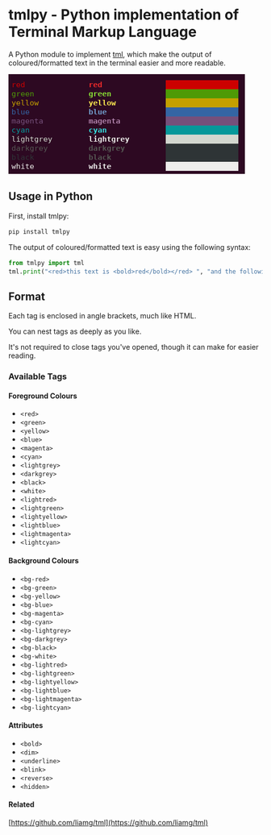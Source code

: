 # tmlpy - Python implementation of Terminal Markup Language

A Python module to implement [tml](https://github.com/liamg/tml), which make the output of coloured/formatted text in the terminal easier and more readable.

![Example screenshot](example.png)


## Usage in Python
First, install tmlpy:
```bash
pip install tmlpy
```

The output of coloured/formatted text is easy using the following syntax:

```python
from tmlpy import tml
tml.print("<red>this text is <bold>red</bold></red> ", "and the following is <green>%s</green>" % "not red", sep='')
```

## Format

Each tag is enclosed in angle brackets, much like HTML.

You can nest tags as deeply as you like.

It's not required to close tags you've opened, though it can make for easier reading.

### Available Tags

#### Foreground Colours

- `<red>`
- `<green>`
- `<yellow>`
- `<blue>`
- `<magenta>`
- `<cyan>`
- `<lightgrey>`
- `<darkgrey>`
- `<black>`
- `<white>`
- `<lightred>`
- `<lightgreen>`
- `<lightyellow>`
- `<lightblue>`
- `<lightmagenta>`
- `<lightcyan>`

#### Background Colours

- `<bg-red>`
- `<bg-green>`
- `<bg-yellow>`
- `<bg-blue>`
- `<bg-magenta>`
- `<bg-cyan>`
- `<bg-lightgrey>`
- `<bg-darkgrey>`
- `<bg-black>`
- `<bg-white>`
- `<bg-lightred>`
- `<bg-lightgreen>`
- `<bg-lightyellow>`
- `<bg-lightblue>`
- `<bg-lightmagenta>`
- `<bg-lightcyan>`

#### Attributes

- `<bold>`
- `<dim>`
- `<underline>`
- `<blink>`
- `<reverse>`
- `<hidden>`

#### Related

[https://github.com/liamg/tml](https://github.com/liamg/tml)
